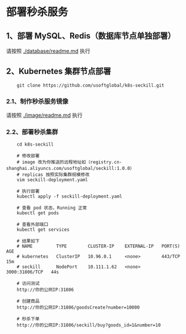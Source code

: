 # 部署秒杀服务

## 1、部署 MySQL、Redis（数据库节点单独部署）

请按照 [./database/readme.md](database/readme.md) 执行

## 2、Kubernetes 集群节点部署

```
    git clone https://github.com/usoftglobal/k8s-seckill.git
```

### 2.1、制作秒杀服务镜像

请按照 [./image/readme.md](image/readme.md) 执行

### 2.2、部署秒杀集群

```
    cd k8s-seckill

    # 修改部署
    # image 改为你推送的远程地址如（registry.cn-shanghai.aliyuncs.com/usoftglobal/seckill:1.0.0）
    # replicas 按照实际集群规模修改
    vim seckill-deployment.yaml

    # 执行部署
    kubectl apply -f seckill-deployment.yaml

    # 查看 pod 状态，Running 正常
    kubectl get pods

    # 查看外部端口
    kubectl get services

    # 结果如下
    # NAME         TYPE        CLUSTER-IP    EXTERNAL-IP   PORT(S)          AGE
    # kubernetes   ClusterIP   10.96.0.1     <none>        443/TCP          15m
    # seckill      NodePort    10.111.1.62   <none>        3000:31806/TCP   44s
    
    # 访问测试
    http://你的公网IP:31806

    # 创建商品
    http://你的公网IP:31806/goodsCreate?number=10000

    # 秒杀下单
    http://你的公网IP:31806/seckill/buy?goods_id=1&number=10
```